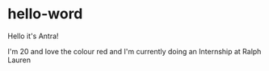 # hello-word

Hello it's Antra!

I'm 20 and love the colour red and I'm
currently doing an Internship at Ralph Lauren 
